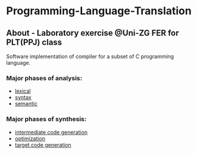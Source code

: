 # Programming-Language-Translation
## About - Laboratory exercise @Uni-ZG FER for PLT(PPJ) class  
Software implementation of compiler for a subset of C programming language.<br> 
### Major phases of analysis: 
- [lexical](/lexical_analyzer)
- [syntax](/syntax_analyzer)
- [semantic](/semantic_analyzer)<br>
### Major phases of synthesis:
- [intermediate code generation](/code_generator)
- [optimization](/code_generator)
- [target code generation](/code_generator)
